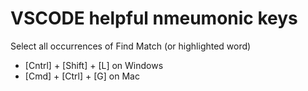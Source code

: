 # VSCODE  helpful nmeumonic keys
Select all occurrences of Find Match (or highlighted word) 
- [Cntrl] + [Shift] + [L] on Windows
- [Cmd] + [Ctrl] + [G] on Mac
